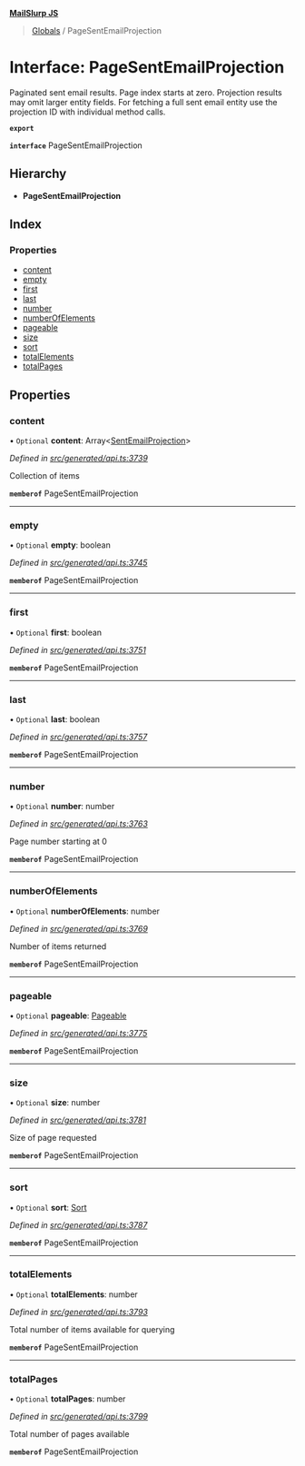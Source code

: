 **[MailSlurp JS](../README.md)**

> [Globals](../README.md) / PageSentEmailProjection

# Interface: PageSentEmailProjection

Paginated sent email results. Page index starts at zero. Projection results may omit larger entity fields. For fetching a full sent email entity use the projection ID with individual method calls.

**`export`** 

**`interface`** PageSentEmailProjection

## Hierarchy

* **PageSentEmailProjection**

## Index

### Properties

* [content](pagesentemailprojection.md#content)
* [empty](pagesentemailprojection.md#empty)
* [first](pagesentemailprojection.md#first)
* [last](pagesentemailprojection.md#last)
* [number](pagesentemailprojection.md#number)
* [numberOfElements](pagesentemailprojection.md#numberofelements)
* [pageable](pagesentemailprojection.md#pageable)
* [size](pagesentemailprojection.md#size)
* [sort](pagesentemailprojection.md#sort)
* [totalElements](pagesentemailprojection.md#totalelements)
* [totalPages](pagesentemailprojection.md#totalpages)

## Properties

### content

• `Optional` **content**: Array\<[SentEmailProjection](sentemailprojection.md)>

*Defined in [src/generated/api.ts:3739](https://github.com/mailslurp/mailslurp-client/blob/e4d4355/src/generated/api.ts#L3739)*

Collection of items

**`memberof`** PageSentEmailProjection

___

### empty

• `Optional` **empty**: boolean

*Defined in [src/generated/api.ts:3745](https://github.com/mailslurp/mailslurp-client/blob/e4d4355/src/generated/api.ts#L3745)*

**`memberof`** PageSentEmailProjection

___

### first

• `Optional` **first**: boolean

*Defined in [src/generated/api.ts:3751](https://github.com/mailslurp/mailslurp-client/blob/e4d4355/src/generated/api.ts#L3751)*

**`memberof`** PageSentEmailProjection

___

### last

• `Optional` **last**: boolean

*Defined in [src/generated/api.ts:3757](https://github.com/mailslurp/mailslurp-client/blob/e4d4355/src/generated/api.ts#L3757)*

**`memberof`** PageSentEmailProjection

___

### number

• `Optional` **number**: number

*Defined in [src/generated/api.ts:3763](https://github.com/mailslurp/mailslurp-client/blob/e4d4355/src/generated/api.ts#L3763)*

Page number starting at 0

**`memberof`** PageSentEmailProjection

___

### numberOfElements

• `Optional` **numberOfElements**: number

*Defined in [src/generated/api.ts:3769](https://github.com/mailslurp/mailslurp-client/blob/e4d4355/src/generated/api.ts#L3769)*

Number of items returned

**`memberof`** PageSentEmailProjection

___

### pageable

• `Optional` **pageable**: [Pageable](pageable.md)

*Defined in [src/generated/api.ts:3775](https://github.com/mailslurp/mailslurp-client/blob/e4d4355/src/generated/api.ts#L3775)*

**`memberof`** PageSentEmailProjection

___

### size

• `Optional` **size**: number

*Defined in [src/generated/api.ts:3781](https://github.com/mailslurp/mailslurp-client/blob/e4d4355/src/generated/api.ts#L3781)*

Size of page requested

**`memberof`** PageSentEmailProjection

___

### sort

• `Optional` **sort**: [Sort](sort.md)

*Defined in [src/generated/api.ts:3787](https://github.com/mailslurp/mailslurp-client/blob/e4d4355/src/generated/api.ts#L3787)*

**`memberof`** PageSentEmailProjection

___

### totalElements

• `Optional` **totalElements**: number

*Defined in [src/generated/api.ts:3793](https://github.com/mailslurp/mailslurp-client/blob/e4d4355/src/generated/api.ts#L3793)*

Total number of items available for querying

**`memberof`** PageSentEmailProjection

___

### totalPages

• `Optional` **totalPages**: number

*Defined in [src/generated/api.ts:3799](https://github.com/mailslurp/mailslurp-client/blob/e4d4355/src/generated/api.ts#L3799)*

Total number of pages available

**`memberof`** PageSentEmailProjection
